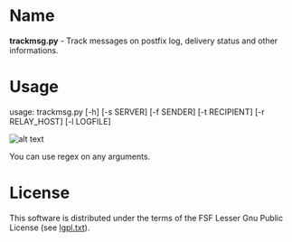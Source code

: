 
Name
====

**trackmsg.py** -  Track messages on postfix log, delivery status and other informations. 

Usage
=====

usage: trackmsg.py [-h] [-s SERVER] [-f SENDER] [-t RECIPIENT] [-r RELAY_HOST]
                   [-l LOGFILE]

![alt text](https://raw.githubusercontent.com/gfleury/trackmsg.py/master/usage.png "Usage")

You can use regex on any arguments. 

License
=======

This software is distributed under the terms of the FSF Lesser Gnu Public License (see [lgpl.txt](lgpl.txt)).
